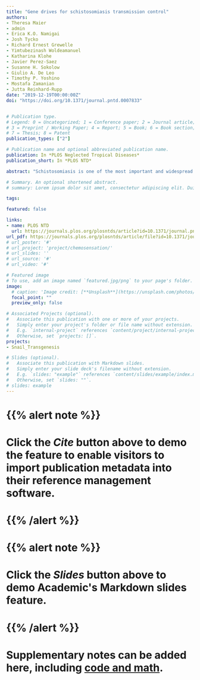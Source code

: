 ```yaml
---
title: "Gene drives for schistosomiasis transmission control"
authors:
- Theresa Maier
- admin
- Erica K.O. Namigai
- Josh Tycko
- Richard Ernest Grewelle
- Yimtubezinash Woldeamanuel
- Katharina Klohe
- Javier Perez-Saez
- Susanne H. Sokolow
- Giulio A. De Leo
- Timothy P. Yoshino
- Mostafa Zamanian
- Jutta Reinhard-Rupp
date: "2019-12-19T00:00:00Z"
doi: "https://doi.org/10.1371/journal.pntd.0007833"


# Publication type.
# Legend: 0 = Uncategorized; 1 = Conference paper; 2 = Journal article;
# 3 = Preprint / Working Paper; 4 = Report; 5 = Book; 6 = Book section;
# 7 = Thesis; 8 = Patent
publication_types: ["2"]

# Publication name and optional abbreviated publication name.
publication: In *PLOS Neglected Tropical Diseases*
publication_short: In *PLOS NTD*

abstract: "Schistosomiasis is one of the most important and widespread neglected tropical diseases (NTD), with over 200 million people infected in more than 70 countries; the disease has nearly 800 million people at risk in endemic areas. Although mass drug administration is a cost-effective approach to reduce occurrence, extent, and severity of the disease, it does not provide protection to subsequent reinfection. Interventions that target the parasites’ intermediate snail hosts are a crucial part of the integrated strategy required to move toward disease elimination. The recent revolution in gene drive technology naturally leads to questions about whether gene drives could be used to efficiently spread schistosome resistance traits in a population of snails and whether gene drives have the potential to contribute to reduced disease transmission in the long run. Responsible implementation of gene drives will require solutions to complex challenges spanning multiple disciplines, from biology to policy. This Review Article presents collected perspectives from practitioners of global health, genome engineering, epidemiology, and snail/schistosome biology and outlines strategies for responsible gene drive technology development, impact measurements of gene drives for schistosomiasis control, and gene drive governance. Success in this arena is a function of many factors, including gene-editing specificity and efficiency, the level of resistance conferred by the gene drive, how fast gene drives may spread in a metapopulation over a complex landscape, ecological sustainability, social equity, and, ultimately, the reduction of infection prevalence in humans. With combined efforts from across the broad global health community, gene drives for schistosomiasis control could fortify our defenses against this devastating disease in the future."

# Summary. An optional shortened abstract.
# summary: Lorem ipsum dolor sit amet, consectetur adipiscing elit. Duis posuere tellus ac convallis placerat. Proin tincidunt magna sed ex sollicitudin condimentum.

tags:

featured: false

links:
- name: PLOS NTD
  url: https://journals.plos.org/plosntds/article?id=10.1371/journal.pntd.0007833
url_pdf: https://journals.plos.org/plosntds/article/file?id=10.1371/journal.pntd.0007833&type=printable
# url_poster: '#'
# url_project: 'project/chemosensation/'
# url_slides: ''
# url_source: '#'
# url_video: '#'

# Featured image
# To use, add an image named `featured.jpg/png` to your page's folder.
image:
  # caption: 'Image credit: [**Unsplash**](https://unsplash.com/photos/pLCdAaMFLTE)'
  focal_point: ""
  preview_only: false

# Associated Projects (optional).
#   Associate this publication with one or more of your projects.
#   Simply enter your project's folder or file name without extension.
#   E.g. `internal-project` references `content/project/internal-project/index.md`.
#   Otherwise, set `projects: []`.
projects:
- Snail_Transgenesis

# Slides (optional).
#   Associate this publication with Markdown slides.
#   Simply enter your slide deck's filename without extension.
#   E.g. `slides: "example"` references `content/slides/example/index.md`.
#   Otherwise, set `slides: ""`.
# slides: example
---
```


# {{% alert note %}}
# Click the *Cite* button above to demo the feature to enable visitors to import publication metadata into their reference management software.
# {{% /alert %}}
#
# {{% alert note %}}
# Click the *Slides* button above to demo Academic's Markdown slides feature.
# {{% /alert %}}
#
# Supplementary notes can be added here, including [code and math](https://sourcethemes.com/academic/docs/writing-markdown-latex/).
